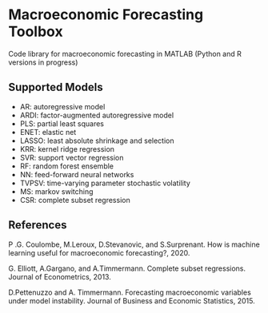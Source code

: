 # Macroeconomic Forecasting Toolbox
Code library for macroeconomic forecasting in MATLAB (Python and R versions in progress)

## Supported Models
- AR: autoregressive model
- ARDI: factor-augmented autoregressive model
- PLS: partial least squares
- ENET: elastic net
- LASSO: least absolute shrinkage and selection
- KRR: kernel ridge regression
- SVR: support vector regression
- RF: random forest ensemble
- NN: feed-forward neural networks
- TVPSV: time-varying parameter stochastic volatility
- MS: markov switching
- CSR: complete subset regression

## References
P .G. Coulombe, M.Leroux, D.Stevanovic, and S.Surprenant. How is machine learning useful for macroeconomic forecasting?, 2020.

G. Elliott, A.Gargano, and A.Timmermann. Complete subset regressions. Journal of Econometrics, 2013.

D.Pettenuzzo and A. Timmermann. Forecasting macroeconomic variables under model instability. Journal of Business and Economic Statistics, 2015.


